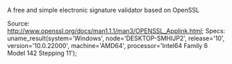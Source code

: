 A free and simple electronic signature validator based on OpenSSL 

Source: http://www.openssl.org/docs/man1.1.1/man3/OPENSSL_Applink.html;
Specs:  uname_result(system='Windows', node='DESKTOP-SMHIJP2', release='10', version='10.0.22000', machine='AMD64', processor='Intel64 Family 6 Model 142 Stepping 11');
